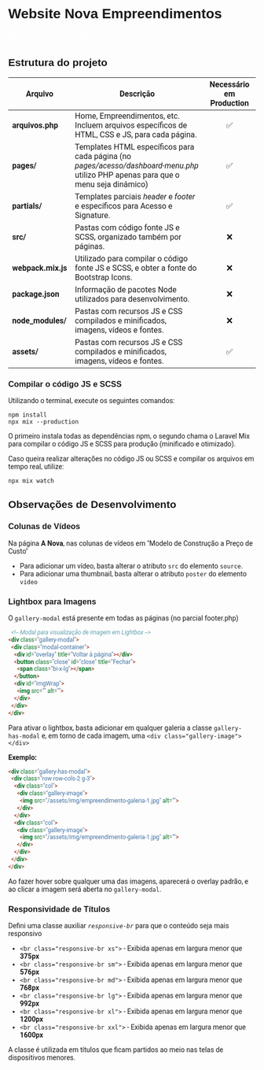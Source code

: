 <link rel="preconnect" href="https://fonts.googleapis.com">
<link rel="preconnect" href="https://fonts.gstatic.com" crossorigin>
<link href="https://fonts.googleapis.com/css2?family=Lora:wght@400;500;600;700&display=swap" rel="stylesheet">

<style>
  * { font-family: 'Roboto', sans-serif;}
  h1, h2, h3,h4 { font-family: 'Lora', sans-serif;}
</style>

# Website Nova Empreendimentos
<a href="https://etvo.me" style="font-family: 'Lora';font-weight:500; color:white;font-size:1.25rem;">Desenvolvido por etvo</a>

## Estrutura do projeto
  
| Arquivo            | Descrição                                                                                                                           | Necessário em Production |
| ------------------ | ----------------------------------------------------------------------------------------------------------------------------------- | :----------------------: |
| **arquivos.php**   | Home, Empreendimentos, etc. Incluem arquivos específicos de HTML, CSS e JS, para cada página.                                       |            ✅             |
| **pages/**         | Templates HTML específicos para cada página (no *pages/acesso/dashboard-menu.php* utilizo PHP apenas para que o menu seja dinâmico) |            ✅             |
| **partials/**      | Templates parciais *header* e *footer* e específicos para Acesso e Signature.                                                       |            ✅             |
| **src/**           | Pastas com código fonte JS e SCSS, organizado também por páginas.                                                                   |            ❌             |
| **webpack.mix.js** | Utilizado para compilar o código fonte JS e SCSS, e obter a fonte do Bootstrap Icons.                                               |            ❌             |
| **package.json**   | Informação de pacotes Node utilizados para desenvolvimento.                                                                         |            ❌             |
| **node_modules/**  | Pastas com recursos JS e CSS compilados e minificados, imagens, vídeos e fontes.                                                    |            ❌             |
| **assets/**        | Pastas com recursos JS e CSS compilados e minificados, imagens, vídeos e fontes.                                                    |            ✅             |

### Compilar o código JS e SCSS
Utilizando o terminal, execute os seguintes comandos:
```console
npm install
npx mix --production
```
O primeiro instala todas as dependências npm, o segundo chama o Laravel Mix para compilar o código JS e SCSS para produção (minificado e otimizado).

Caso queira realizar alterações no código JS ou SCSS e compilar os arquivos em tempo real, utilize: 
```console
npx mix watch
``` 

## Observações de Desenvolvimento

### Colunas de Vídeos
Na página **A Nova**, nas colunas de vídeos em "Modelo de Construção a Preço de Custo" 
- Para adicionar um vídeo, basta alterar o atributo `src` do elemento `source`. 
- Para adicionar uma thumbnail, basta alterar o atributo `poster` do elemento `video` 

### Lightbox para Imagens
O `gallery-modal` está presente em todas as páginas (no parcial footer.php)
```html
  <!-- Modal para visualização de imagem em Lightbox -->
<div class="gallery-modal">
  <div class="modal-container">
    <div id="overlay" title="Voltar à página"></div>
    <button class="close" id="close" title="Fechar">
      <span class="bi-x-lg"></span>
    </button>
    <div id="imgWrap">
      <img src="" alt="">
    </div>
  </div>
</div>
```
Para ativar o lightbox, basta adicionar em qualquer galeria a classe `gallery-has-modal` e, em torno de cada imagem, uma `<div class="gallery-image"></div>`

**Exemplo:**
```html
<div class="gallery-has-modal">
  <div class="row row-cols-2 g-3">
    <div class="col">
      <div class="gallery-image">
        <img src="/assets/img/empreendimento-galeria-1.jpg" alt="">
      </div>
    </div>
    <div class="col">
      <div class="gallery-image">
        <img src="/assets/img/empreendimento-galeria-1.jpg" alt="">
      </div>
    </div>
  </div>
</div>
```
Ao fazer hover sobre qualquer uma das imagens, aparecerá o overlay padrão, e ao clicar a imagem será aberta no `gallery-modal`.


### Responsividade de Títulos
Defini uma classe auxiliar *`responsive-br`* para que o conteúdo seja mais responsivo
- `<br class="responsive-br xs">` - Exibida apenas em largura menor que **375px** 
- `<br class="responsive-br sm">` - Exibida apenas em largura menor que **576px** 
- `<br class="responsive-br md">` - Exibida apenas em largura menor que **768px**
- `<br class="responsive-br lg">` - Exibida apenas em largura menor que **992px**
- `<br class="responsive-br xl">` - Exibida apenas em largura menor que **1200px**
- `<br class="responsive-br xxl">` - Exibida apenas em largura menor que **1600px**

A classe é utilizada em títulos que ficam partidos ao meio nas telas de dispositivos menores. 